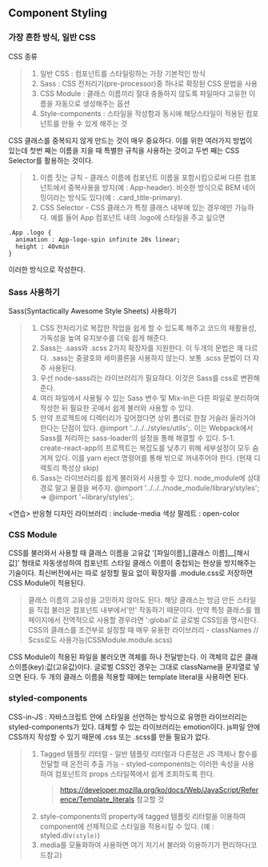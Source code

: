 ## Component Styling

### 가장 흔한 방식, 일반 CSS

CSS 종류

> 1.  일반 CSS : 컴포넌트를 스타일링하는 가장 기본적인 방식
> 2.  Sass : CSS 전처리기(pre-processor)중 하나로 확장된 CSS 문법을 사용
> 3.  CSS Module : 클래스 이름끼리 절대 충돌하지 않도록 파일마다 고유한 이름을 자동으로 생성해주는 옵션
> 4.  Style-components : 스타일을 작성함과 동시에 해당스타일이 적용된 컴포넌트를 만들 수 있게 해주는 것

CSS 클래스를 중복되지 않게 만드는 것이 매우 중요하다. 이를 위한 여러가지 방법이 있는데 첫번 째는 이름을 지을 때 특별한 규칙을 사용하는 것이고 두번 째는 CSS Selector를 활용하는 것이다.

> 1.  이름 짓는 규칙 - 클래스 이름에 컴포넌트 이름을 포함시킴으로써 다른 컴포넌트에서 중복사용을 방지(예 : App-header). 비슷한 방식으로 BEM 네이밍이라는 방식도 있다(예 : .card_title-primary).
> 2.  CSS Selector - CSS 클래스가 특정 클래스 내부에 있는 경우에만 가능하다. 예를 들어 App 컴포넌트 내의 .logo에 스타일을 주고 싶으면

    .App .logo {
      animation : App-logo-spin infinite 20s linear;
      height : 40vmin
    }

이러한 방식으로 작성한다.

### Sass 사용하기

Sass(Syntactically Awesome Style Sheets) 사용하기

> 1. CSS 전처리기로 복잡한 작업을 쉽게 할 수 있도록 해주고 코드의 재활용성, 가독성을 높여 유지보수를 더욱 쉽게 해준다.
> 2. Sass는 .sass와 .scss 2가지 확장자를 지원한다. 이 두개의 문법은 꽤 다르다. .sass는 중괄호와 세미콜론을 사용하지 않는다. 보통 .scss 문법이 더 자주 사용된다.
> 3. 우선 node-sass라는 라이브러리가 필요하다. 이것은 Sass를 css로 변환해 준다.
> 4. 여러 파일에서 사용될 수 있는 Sass 변수 및 Mix-in은 다른 파일로 분리하여 작성한 뒤 필요한 곳에서 쉽게 불러와 사용할 수 있다.
> 5. 만약 프로젝트에 디렉터리가 깊어졌다면 상위 폴더로 한참 거슬러 올라가야 한다는 단점이 있다. @import '../../../styles/utils';. 이는 Webpack에서 Sass를 처리하는 sass-loader의 설정을 통해 해결할 수 있다.
>    5-1. create-react-app의 프로젝트는 복잡도를 낮추기 위해 세부설정이 모두 숨겨져 있다. 이를 yarn eject 명령어를 통해 밖으로 꺼내주어야 한다. (현재 디렉토리 특성상 skip)
> 6. Sass는 라이브러리를 쉽게 불러와서 사용할 수 있다. node_module에 상대경로 말고 물결을 써주자. @import '../../../node_module/library/styles'; => @import '~library/styles';.

<연습>
반응형 디자인 라이브러리 : include-media
색상 팔레트 : open-color

### CSS Module

CSS를 불러와서 사용할 때 클래스 이름을 고유값 '[파일이름]\_[클래스 이름]\_\_[해시값]' 형태로 자동생성하여 컴포넌트 스타일 클래스 이름이 중첩되는 현상을 방지해주는 기술이다. 최신버전에서는 따로 설정할 필요 없이 확장자를 .module.css로 저장하면 CSS Module이 적용된다.

> 클래스 이름의 고유성을 고민하지 않아도 된다. 해당 클래스는 방금 만든 스타일을 직접 불러온 컴포넌트 내부에서'만' 작동하기 때문이다.
> 만약 특정 클래스를 웹 페이지에서 전역적으로 사용할 경우라면 ':global'로 글로벌 CSS임을 명시한다.
> CSS의 클래스를 조건부로 설정할 때 매우 유용한 라이브러리 - classNames // Scss로도 사용가능(CSSModule.module.scss)

CSS Module이 적용된 파일을 불러오면 객체를 하나 전달받는다. 이 객체의 값은 클래스이름(key):값(고유값)이다. 글로벌 CSS인 경우는 그대로 className을 문자열로 넣으면 된다. 두 개의 클래스 이름을 적용할 때에는 template literal을 사용하면 된다.<br />

### styled-components

CSS-in-JS : 자바스크립트 안에 스타일을 선언하는 방식으로 유명한 라이브러리는 styled-components가 있다. 대체할 수 있는 라이브러리는 emotion이다. js파일 안에 CSS까지 작성할 수 있기 때문에 .css 또는 .scss를 만들 필요가 없다.

> 1. Tagged 템플릿 리터럴 - 일반 템플릿 리터럴과 다른점은 JS 객체나 함수를 전달할 때 온전히 추출 가능 - styled-components는 이러한 속성을 사용하여 컴포넌트의 props 스타일쪽에서 쉽게 조회하도록 한다.
>    > https://developer.mozilla.org/ko/docs/Web/JavaScript/Reference/Template_literals 참고할 것
> 2. style-components의 property에 tagged 템플릿 리터럴을 이용하여 component에 선제적으로 스타일을 적용시킬 수 있다. (예 : styled.div`(style)`)
> 3. media를 모듈화하여 사용하면 여기 저기서 불러와 이용하기가 편리하다(코드참고)
